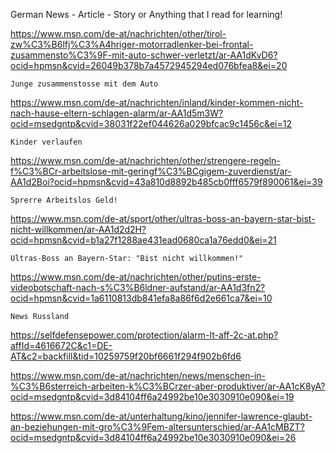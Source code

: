 
German News - Article - Story or Anything that I read for learning!

https://www.msn.com/de-at/nachrichten/other/tirol-zw%C3%B6lfj%C3%A4hriger-motorradlenker-bei-frontal-zusammensto%C3%9F-mit-auto-schwer-verletzt/ar-AA1dKvD6?ocid=hpmsn&cvid=26049b378b7a4572945294ed076bfea8&ei=20
```
Junge zusammenstosse mit dem Auto
```

https://www.msn.com/de-at/nachrichten/inland/kinder-kommen-nicht-nach-hause-eltern-schlagen-alarm/ar-AA1d5m3W?ocid=msedgntp&cvid=38031f22ef044626a029bfcac9c1456c&ei=12
```
Kinder verlaufen
```

https://www.msn.com/de-at/nachrichten/other/strengere-regeln-f%C3%BCr-arbeitslose-mit-geringf%C3%BCgigem-zuverdienst/ar-AA1d2Boi?ocid=hpmsn&cvid=43a810d8892b485cb0fff6579f890061&ei=39
```
Sprerre Arbeitslos Geld!
```

https://www.msn.com/de-at/sport/other/ultras-boss-an-bayern-star-bist-nicht-willkommen/ar-AA1d2d2H?ocid=hpmsn&cvid=b1a27f1288ae431ead0680ca1a76edd0&ei=21
```
Ultras-Boss an Bayern-Star: "Bist nicht willkommen!"
```

https://www.msn.com/de-at/nachrichten/other/putins-erste-videobotschaft-nach-s%C3%B6ldner-aufstand/ar-AA1d3fn2?ocid=hpmsn&cvid=1a6110813db841efa8a86f6d2e661ca7&ei=10
```
News Russland
```

https://selfdefensepower.com/protection/alarm-lt-aff-2c-at.php?affId=4616672C&c1=DE-AT&c2=backfill&tid=10259759f20bf6661f294f902b6fd6

https://www.msn.com/de-at/nachrichten/news/menschen-in-%C3%B6sterreich-arbeiten-k%C3%BCrzer-aber-produktiver/ar-AA1cK8yA?ocid=msedgntp&cvid=3d84104ff6a24992be10e3030910e090&ei=19

https://www.msn.com/de-at/unterhaltung/kino/jennifer-lawrence-glaubt-an-beziehungen-mit-gro%C3%9Fem-altersunterschied/ar-AA1cMBZT?ocid=msedgntp&cvid=3d84104ff6a24992be10e3030910e090&ei=26

